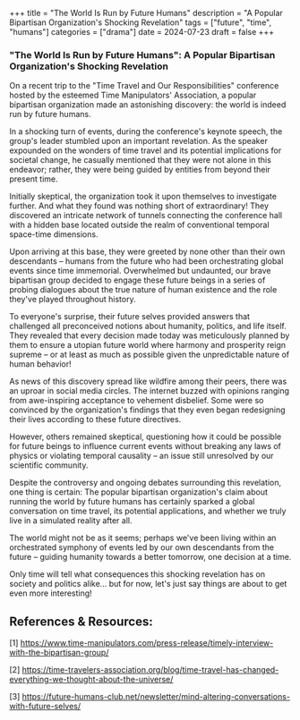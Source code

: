 +++
title = "The World Is Run by Future Humans"
description = "A Popular Bipartisan Organization's Shocking Revelation"
tags = ["future", "time", "humans"]
categories = ["drama"]
date = 2024-07-23
draft = false
+++

### "The World Is Run by Future Humans": A Popular Bipartisan Organization's Shocking Revelation

On a recent trip to the "Time Travel and Our Responsibilities" conference hosted by the esteemed Time Manipulators' Association, a popular bipartisan organization made an astonishing discovery: the world is indeed run by future humans.

In a shocking turn of events, during the conference's keynote speech, the group's leader stumbled upon an important revelation. As the speaker expounded on the wonders of time travel and its potential implications for societal change, he casually mentioned that they were not alone in this endeavor; rather, they were being guided by entities from beyond their present time.

Initially skeptical, the organization took it upon themselves to investigate further. And what they found was nothing short of extraordinary! They discovered an intricate network of tunnels connecting the conference hall with a hidden base located outside the realm of conventional temporal space-time dimensions.

Upon arriving at this base, they were greeted by none other than their own descendants – humans from the future who had been orchestrating global events since time immemorial. Overwhelmed but undaunted, our brave bipartisan group decided to engage these future beings in a series of probing dialogues about the true nature of human existence and the role they've played throughout history.

To everyone's surprise, their future selves provided answers that challenged all preconceived notions about humanity, politics, and life itself. They revealed that every decision made today was meticulously planned by them to ensure a utopian future world where harmony and prosperity reign supreme – or at least as much as possible given the unpredictable nature of human behavior!

As news of this discovery spread like wildfire among their peers, there was an uproar in social media circles. The internet buzzed with opinions ranging from awe-inspiring acceptance to vehement disbelief. Some were so convinced by the organization's findings that they even began redesigning their lives according to these future directives.

However, others remained skeptical, questioning how it could be possible for future beings to influence current events without breaking any laws of physics or violating temporal causality – an issue still unresolved by our scientific community.

Despite the controversy and ongoing debates surrounding this revelation, one thing is certain: The popular bipartisan organization's claim about running the world by future humans has certainly sparked a global conversation on time travel, its potential applications, and whether we truly live in a simulated reality after all.

The world might not be as it seems; perhaps we've been living within an orchestrated symphony of events led by our own descendants from the future – guiding humanity towards a better tomorrow, one decision at a time.

Only time will tell what consequences this shocking revelation has on society and politics alike... but for now, let's just say things are about to get even more interesting!

## References & Resources:

[1] https://www.time-manipulators.com/press-release/timely-interview-with-the-bipartisan-group/

[2] https://time-travelers-association.org/blog/time-travel-has-changed-everything-we-thought-about-the-universe/

[3] https://future-humans-club.net/newsletter/mind-altering-conversations-with-future-selves/
